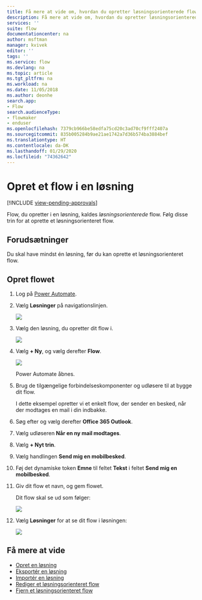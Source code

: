 ```yaml
---
title: Få mere at vide om, hvordan du opretter løsningsorienterede flow | Microsoft Docs
description: Få mere at vide om, hvordan du opretter løsningsorienterede flow.
services: ''
suite: flow
documentationcenter: na
author: msftman
manager: kvivek
editor: ''
tags: ''
ms.service: flow
ms.devlang: na
ms.topic: article
ms.tgt_pltfrm: na
ms.workload: na
ms.date: 11/05/2018
ms.author: deonhe
search.app:
- Flow
search.audienceType:
- flowmaker
- enduser
ms.openlocfilehash: 7379cb966be58edfa75cd20c3ad70cf9fff2407a
ms.sourcegitcommit: 835b005284b9ae21ae1742a7d36b574ba3884bef
ms.translationtype: HT
ms.contentlocale: da-DK
ms.lasthandoff: 01/29/2020
ms.locfileid: "74362642"
---
```

# <a name="create-a-flow-in-a-solution"></a>Opret et flow i en løsning
[!INCLUDE [view-pending-approvals](includes/cc-rebrand.md)]

Flow, du opretter i en løsning, kaldes *løsningsorienterede* flow. Følg disse trin for at oprette et løsningsorienteret flow.

## <a name="prerequisites"></a>Forudsætninger

Du skal have mindst én løsning, før du kan oprette et løsningsorienteret flow.

## <a name="create-the-flow"></a>Opret flowet 

1. Log på [Power Automate](https://flow.microsoft.com).
1. Vælg **Løsninger** på navigationslinjen.

   ![](./media/create-flow-solution/select-solutions-from-left-nav.png)

1. Vælg den løsning, du opretter dit flow i.

   ![](./media/create-flow-solution/new-solution-created.png)

1. Vælg **+ Ny**, og vælg derefter **Flow**.

   ![](./media/create-flow-solution/select-new-flow.png)

   Power Automate åbnes.

1. Brug de tilgængelige forbindelseskomponenter og udløsere til at bygge dit flow.

   I dette eksempel opretter vi et enkelt flow, der sender en besked, når der modtages en mail i din indbakke.
1. Søg efter og vælg derefter **Office 365 Outlook**.
1. Vælg udløseren **Når en ny mail modtages**.
1. Vælg **+ Nyt trin**.
1. Vælg handlingen **Send mig en mobilbesked**.
1. Føj det dynamiske token **Emne** til feltet **Tekst** i feltet **Send mig en mobilbesked**.
1. Giv dit flow et navn, og gem flowet.

   Dit flow skal se ud som følger:

   ![](./media/create-flow-solution/new-email-notification-flow.png)
   
1. Vælg **Løsninger** for at se dit flow i løsningen:

   ![](./media/create-flow-solution/new-flow-inside-solution.png)

## <a name="learn-more"></a>Få mere at vide

* [Opret en løsning](./overview-solution-flows.md)
* [Eksportér en løsning](./export-flow-solution.md)
* [Importér en løsning](./import-flow-solution.md)
* [Rediger et løsningsorienteret flow](./edit-solution-aware-flow.md)
* [Fjern et løsningsorienteret flow](./remove-solution-aware-flow.md)
